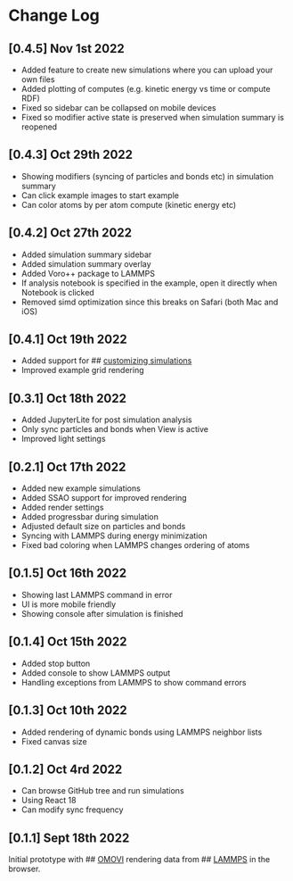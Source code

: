 # Change Log

## [0.4.5] Nov 1st 2022
- Added feature to create new simulations where you can upload your own files
- Added plotting of computes (e.g. kinetic energy vs time or compute RDF)
- Fixed so sidebar can be collapsed on mobile devices
- Fixed so modifier active state is preserved when simulation summary is reopened

## [0.4.3] Oct 29th 2022
- Showing modifiers (syncing of particles and bonds etc) in simulation summary
- Can click example images to start example
- Can color atoms by per atom compute (kinetic energy etc)

## [0.4.2] Oct 27th 2022
- Added simulation summary sidebar
- Added simulation summary overlay
- Added Voro++ package to LAMMPS
- If analysis notebook is specified in the example, open it directly when Notebook is clicked
- Removed simd optimization since this breaks on Safari (both Mac and iOS)

## [0.4.1] Oct 19th 2022
- Added support for ## [customizing simulations](https://github.com/andeplane/atomify-examples-template)
- Improved example grid rendering

## [0.3.1] Oct 18th 2022
- Added JupyterLite for post simulation analysis
- Only sync particles and bonds when View is active
- Improved light settings

## [0.2.1] Oct 17th 2022
- Added new example simulations
- Added SSAO support for improved rendering
- Added render settings
- Added progressbar during simulation
- Adjusted default size on particles and bonds
- Syncing with LAMMPS during energy minimization
- Fixed bad coloring when LAMMPS changes ordering of atoms

## [0.1.5] Oct 16th 2022
- Showing last LAMMPS command in error 
- UI is more mobile friendly
- Showing console after simulation is finished

## [0.1.4] Oct 15th 2022
- Added stop button
- Added console to show LAMMPS output
- Handling exceptions from LAMMPS to show command errors

## [0.1.3] Oct 10th 2022
- Added rendering of dynamic bonds using LAMMPS neighbor lists
- Fixed canvas size

## [0.1.2] Oct 4rd 2022
- Can browse GitHub tree and run simulations
- Using React 18
- Can modify sync frequency

## [0.1.1] Sept 18th 2022
Initial prototype with ## [OMOVI](https://github.com/andeplane/omovi) rendering data from ## [LAMMPS](https://lammps.org/) in the browser.
